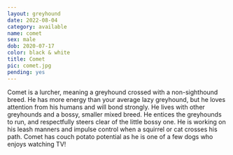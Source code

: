 ```yaml
---
layout: greyhound
date: 2022-08-04
category: available
name: comet
sex: male
dob: 2020-07-17
color: black & white
title: Comet
pic: comet.jpg
pending: yes
---
```


Comet is a lurcher, meaning a greyhound crossed with a non-sighthound breed.  He has more energy than your average lazy greyhound, but he loves attention from his humans and will bond strongly. He lives with other greyhounds and a bossy, smaller mixed breed. He entices the greyhounds to run, and respectfully steers clear of the little bossy one. He is working on his leash manners and impulse control when a squirrel or cat crosses his path. Comet has couch potato potential as he is one of a few dogs who enjoys watching TV! 
